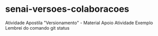 # senai-versoes-colaboracoes
Atividade Apostila "Versionamento" - Material Apoio
Atividade Exemplo
Lembrei do comando git status
